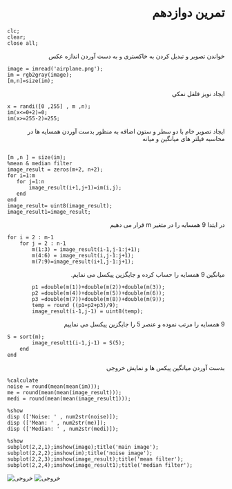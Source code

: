 
<div dir = "rtl">
  <h1> تمرین دوازدهم</h1>
  </div>
  
  ````
clc;
clear;
close all;

  ````
  <div dir = "rtl">
  خواندن تصویر و تبدیل کردن به خاکستری و به دست آوردن اندازه  عکس
  </div>
  
  ````
image = imread('airplane.png');
im = rgb2gray(image);
[m,n]=size(im); 

````

  <div dir = "rtl">
 ایجاد نویز فلفل نمکی
</div>

````
x = randi([0 ,255] , m ,n);
im(x<=0+2)=0;
im(x>=255-2)=255;

````

 <div dir = "rtl">
 
  ایجاد تصویر خام با دو سطر و ستون اضافه به منظور بدست آوردن همسایه ها در محاسبه فیلتر های میانگین و میانه 
</div>

 ```` 

[m ,n ] = size(im);
%mean & median filter
image_result = zeros(m+2, n+2);
for i=1:m
    for j=1:n
        image_result(i+1,j+1)=im(i,j);
    end
end
image_result= uint8(image_result);
image_result1=image_result;

`````

<div dir = "rtl">
 
   در ایتدا 9 همسایه را در متغیر m  قرار می دهیم 
</div>

````
for i = 2 : m-1
    for j = 2 : n-1
        m(1:3) = image_result(i-1,j-1:j+1);
        m(4:6) = image_result(i,j-1:j+1);
        m(7:9)=image_result(i+1,j-1:j+1);
````

<div dir = "rtl">
 
میانگین 9 همسایه را حساب کرده و جایگزین پیکسل می نمایم.
</div>

````
        p1 =double(m(1))+double(m(2))+double(m(3));
        p2 =double(m(4))+double(m(5))+double(m(6));
        p3 =double(m(7))+double(m(8))+double(m(9));
        temp = round ((p1+p2+p3)/9);
        image_result(i-1,j-1) = uint8(temp);
````

<div dir = "rtl">
 
9 همسایه را مرتب نموده و عنصر 5 را جایگزین پیکسل می نماییم
</div>

````
S = sort(m);
        image_result1(i-1,j-1) = S(5);
    end
end
````

<div dir = "rtl">
 
بدست آوردن میانگین پیکس ها و نمایش خروجی
</div>

````
%calculate
noise = round(mean(mean(im)));
me = round(mean(mean(image_result)));
medi = round(mean(mean(image_result1)));

%show
disp (['Noise: ' , num2str(noise)]);
disp (['Mean: ' , num2str(me)]);
disp (['Median: ' , num2str(medi)]);

%show
subplot(2,2,1);imshow(image);title('main image');
subplot(2,2,2);imshow(im);title('noise image');
subplot(2,2,3);imshow(image_result);title('mean filter');
subplot(2,2,4);imshow(image_result1);title('median filter');
````

![خروجی](assets/result.jpg)
![خروجی](assets/result.jpg)
